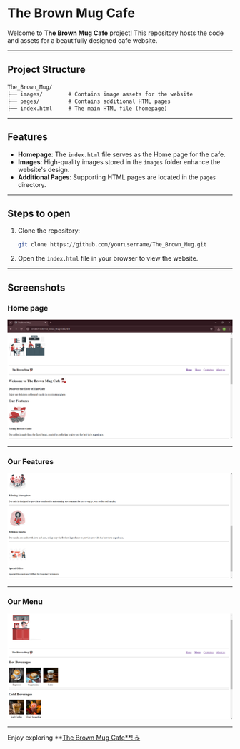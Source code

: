 
# The Brown Mug Cafe

Welcome to **The Brown Mug Cafe** project! This repository hosts the code and assets for a beautifully designed cafe website.

---

## Project Structure

```
The_Brown_Mug/
├── images/        # Contains image assets for the website
├── pages/         # Contains additional HTML pages
├── index.html     # The main HTML file (homepage)
```

---

## Features

- **Homepage**: The `index.html` file serves as the Home page for the cafe.
- **Images**: High-quality images stored in the `images` folder enhance the website's design.
- **Additional Pages**: Supporting HTML pages are located in the `pages` directory.

---

## Steps to open

1. Clone the repository:
   ```bash
   git clone https://github.com/yourusername/The_Brown_Mug.git
   ```
2. Open the `index.html` file in your browser to view the website.
   
---

## Screenshots

### Home page
![Home page](./Screenshot%202025-01-28%20010739.png)

---

### Our Features
![Our Features](./Screenshot%202025-01-28%20010815.png)

---

### Our Menu
![Our Menu](./Screenshot%202025-01-28%20010836.png)

---


Enjoy exploring **[The Brown Mug Cafe**! ☕](https://github.com/Mahesh9359/the_brown_mug_cafe)
